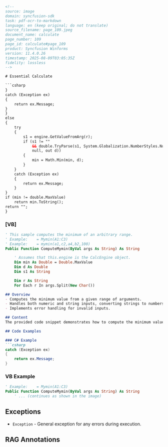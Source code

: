 ```html
<!--
source: image
domain: syncfusion-sdk
task: pdf-ocr-to-markdown
language: en (keep original; do not translate)
source_filename: page_109.jpeg
document_name: calculate
page_number: 109
page_id: calculate#page_109
product: Syncfusion Winforms
version: 11.4.0.26
timestamp: 2025-08-09T03:05:35Z
fidelity: lossless
-->

# Essential Calculate

```csharp
}
catch (Exception ex)
{
    return ex.Message;
}
}
else
{
    try
    {
        s1 = engine.GetValueFromArg(r);
        if (s1 != ""
            && double.TryParse(s1, System.Globalization.NumberStyles.Number,
            null, out d))
        {
            min = Math.Min(min, d);
        }
    }
    catch (Exception ex)
    {
        return ex.Message;
    }
}
if (min != double.MaxValue)
    return min.ToString();
return "";
}
```

### [VB]

```vb
' This sample computes the minimum of an arbitrary range.
' Example:    = Mymin(A1:C3)
' Example:    = mymin(a1,c2,a4,b2,100)
Public Function ComputeMymin(ByVal args As String) As String

    ' Assumes that this.engine is the CalcEngine object.
    Dim min As Double = Double.MaxValue
    Dim d As Double
    Dim s1 As String

    Dim r As String
    For Each r In args.Split(New Char())
```

```markdown
## Overview
- Computes the minimum value from a given range of arguments.
- Handles both numeric and string inputs, converting strings to numbers when possible.
- Implements error handling for invalid inputs.

## Content
The provided code snippet demonstrates how to compute the minimum value from a set of arguments, whether they are provided as a range (e.g., cells in a spreadsheet) or individual values. The function `ComputeMymin` processes each argument, attempting to parse it into a numeric value and updating the minimum value accordingly. Error handling ensures that any exceptions are caught and returned as a message.

## Code Examples

### C# Example
```csharp
catch (Exception ex)
{
    return ex.Message;
}
```

### VB Example
```vb
' Example:    = Mymin(A1:C3)
Public Function ComputeMymin(ByVal args As String) As String
    ' ... (continues as shown in the image)
```

## Exceptions
- `Exception` - General exception for any errors during execution.

## RAG Annotations
<!-- tags: [Syncfusion, WinForms, Calculation, Range, Min, Exception Handling] keywords: [Mymin, TryParse, Math.Min, Split, ComputeMymin, tokenize arguments, error handling, minimum calculation, numeric parsing] -->
```